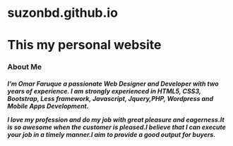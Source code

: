 # suzonbd.github.io
<h1>This my personal website</h1>
<h3>About Me</h3>
<h5>I’m Omar Faruque a passionate Web Designer and Developer with two years of experience. I am strongly experienced in HTML5, CSS3, Bootstrap, Less framework, Javascript, Jquery,PHP, Wordpress and Mobile Apps Development.

I love my profession and do my job with great pleasure and eagerness.It is so awesome when the customer is pleased.I believe that I can execute your job in a timely manner.I aim to provide a good output for buyers.

</h5>

